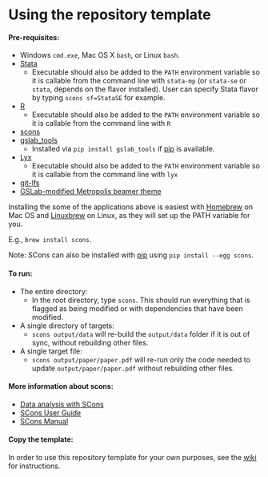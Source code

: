 Using the repository template
=============================



#### Pre-requisites:
 - Windows `cmd.exe`, Mac OS X `bash`, or Linux `bash`. 
 - [Stata](http://www.stata.com/statamp/)
    - Executable should also be added to the `PATH` environment variable so it is callable from the command line with `stata-mp` (or `stata-se` or `stata`, depends on the flavor installed). User can specify Stata flavor by typing `scons sf=StataSE` for example.
 - [R](https://www.r-project.org/)
    - Executable should also be added to the `PATH` environment variable so it is callable from the command line with `R`
 - [scons](http://scons.org/) 
 - [gslab_tools](https://pypi.python.org/pypi/GSLab_Tools)
    - Installed via `pip install gslab_tools` if [pip](https://pip.pypa.io/en/stable/) is available. 
 - [Lyx](https://www.lyx.org/)
    - Executable should also be added to the `PATH` environment variable so it is callable from the command line with `lyx`
 - [git-lfs](https://git-lfs.github.com/)
 - [GSLab-modified Metropolis beamer theme](https://github.com/gslab-econ/gslab_latex)

 Installing the some of the applications above is easiest with [Homebrew](http://brew.sh/) on Mac OS and [Linuxbrew](http://linuxbrew.sh/) on Linux, as they will set up the PATH variable for you.
 
 E.g., `brew install scons`.
 
 Note: SCons can also be installed with [pip](https://pip.pypa.io/en/stable/) using `pip install --egg scons`.

#### To run:
 - The entire directory:
    - In the root directory, type `scons`. This should run everything that is flagged as being modified or with dependencies that have been modified.
 - A single directory of targets:
    - `scons output/data` will re-build the `output/data` folder if it is out of sync, without rebuilding other files.
 - A single target file:
    - `scons output/paper/paper.pdf` will re-run only the code needed to update `output/paper/paper.pdf` without rebuilding other files.

#### More information about scons:
  *  [Data analysis with SCons](http://zacharytessler.com/2015/03/05/data-workflows-with-scons/)
  *  [SCons User Guide](http://scons.org/doc/production/PDF/scons-user.pdf)
  *  [SCons Manual](http://scons.org/doc/production/PDF/scons-man.pdf)

#### Copy the template:
In order to use this repository template for your own purposes, see the [wiki](https://github.com/gslab-econ/template/wiki) for instructions.
